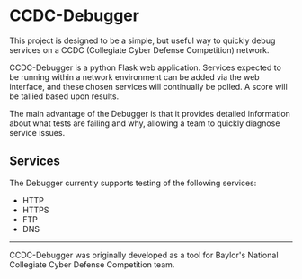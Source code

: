 # CCDC-Debugger

This project is designed to be a simple, but useful way to quickly debug services on a CCDC (Collegiate Cyber Defense Competition) network.

CCDC-Debugger is a python Flask web application. Services expected to be running within a network environment can be added via the web interface,
and these chosen services will continually be polled. A score will be tallied based upon results. 

The main advantage of the Debugger is that it provides detailed information about what tests are failing and why, allowing a team
to quickly diagnose service issues.

## Services

The Debugger currently supports testing of the following services:
* HTTP
* HTTPS
* FTP
* DNS


----
CCDC-Debugger was originally developed as a tool for Baylor's National Collegiate Cyber Defense Competition team.
